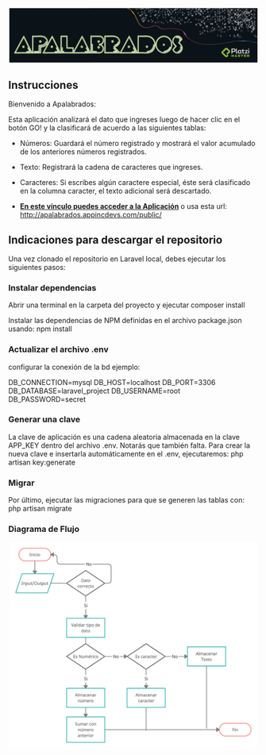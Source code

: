 <p align="center"><a href="https://angelauribe.github.io/apalabrados/" target="_blank"><img src="https://github.com/AngelaUribe/apalabrados/blob/master/public/images/banner.png?raw=true" width="500"></a></p>

## Instrucciones

Bienvenido a Apalabrados:

Esta aplicación analizará el dato que ingreses luego de hacer clic en el botón GO! y la clasificará de acuerdo a las siguientes tablas:

- Números: Guardará el número registrado y mostrará el valor acumulado de los anteriores números registrados.
- Texto: Registrará la cadena de caracteres que ingreses.
- Caracteres: Si escribes algún caractere especial, éste será clasificado en la columna caracter, el texto adicional será descartado.

- **[En este vínculo puedes acceder a la Aplicación](http://apalabrados.appincdevs.com/public/)** o usa esta url: http://apalabrados.appincdevs.com/public/

## Indicaciones para descargar el repositorio
Una vez clonado el repositorio en Laravel local, debes ejecutar los siguientes pasos:

### Instalar dependencias
Abrir una terminal en la carpeta del proyecto y ejecutar
composer install

Instalar las dependencias de NPM definidas en el archivo package.json usando:
npm install

### Actualizar el archivo .env
configurar la conexión de la bd ejemplo:

DB_CONNECTION=mysql
DB_HOST=localhost
DB_PORT=3306
DB_DATABASE=laravel_project
DB_USERNAME=root
DB_PASSWORD=secret

### Generar una clave
La clave de aplicación es una cadena aleatoria almacenada en la clave APP_KEY dentro del archivo .env. Notarás que también falta.
Para crear la nueva clave e insertarla automáticamente en el .env, ejecutaremos:
php artisan key:generate

### Migrar 

Por último, ejecutar las migraciones para que se generen las tablas con:
php artisan migrate 


### Diagrama de Flujo

<p align="center"><a href="https://angelauribe.github.io/apalabrados/" target="_blank"><img src="https://github.com/AngelaUribe/apalabrados/blob/master/public/images/diagrama.jpg" width="500"></a></p>


